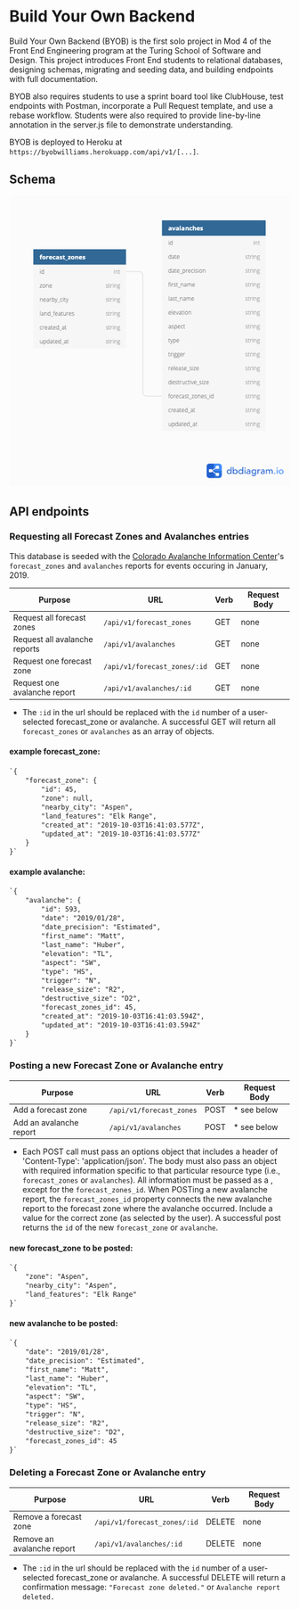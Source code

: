 # Build Your Own Backend

Build Your Own Backend (BYOB) is the first solo project in Mod 4 of the Front End Engineering program at the Turing School of Software and Design. This project introduces Front End students to relational databases, designing schemas, migrating and seeding data, and building endpoints with full documentation.

BYOB also requires students to use a sprint board tool like ClubHouse, test endpoints with Postman, incorporate a Pull Request template, and use a rebase workflow. Students were also required to provide line-by-line annotation in the server.js file to demonstrate understanding.

BYOB is deployed to Heroku at `https://byobwilliams.herokuapp.com/api/v1/[...]`.

## Schema

![schema](https://github.com/kawilliams8/BYOB/blob/master/assets/schema.png)

## API endpoints

### Requesting all Forecast Zones and Avalanches entries

This database is seeded with the [Colorado Avalanche Information Center](https://avalanche.state.co.us)'s `forecast_zones` and `avalanches` reports for events occuring in January, 2019.

| Purpose                       | URL                          | Verb | Request Body |
| ----------------------------- | ---------------------------- | ---- | ------------ |
| Request all forecast zones    | `/api/v1/forecast_zones`     | GET  | none         |
| Request all avalanche reports | `/api/v1/avalanches`         | GET  | none         |
| Request one forecast zone     | `/api/v1/forecast_zones/:id` | GET  | none         |
| Request one avalanche report  | `/api/v1/avalanches/:id`     | GET  | none         |

* The `:id` in the url should be replaced with the `id` number of a user-selected forecast_zone or avalanche. A successful GET will return all `forecast_zones` or `avalanches` as an array of objects.

#### example forecast_zone:

```
`{
    "forecast_zone": {
        "id": 45,
        "zone": null,
        "nearby_city": "Aspen",
        "land_features": "Elk Range",
        "created_at": "2019-10-03T16:41:03.577Z",
        "updated_at": "2019-10-03T16:41:03.577Z"
    }
}`
```

#### example avalanche:

```
`{
    "avalanche": {
        "id": 593,
        "date": "2019/01/28",
        "date_precision": "Estimated",
        "first_name": "Matt",
        "last_name": "Huber",
        "elevation": "TL",
        "aspect": "SW",
        "type": "HS",
        "trigger": "N",
        "release_size": "R2",
        "destructive_size": "D2",
        "forecast_zones_id": 45,
        "created_at": "2019-10-03T16:41:03.594Z",
        "updated_at": "2019-10-03T16:41:03.594Z"
    }
}`
```

### Posting a new Forecast Zone or Avalanche entry

| Purpose                | URL                      | Verb | Request Body |
| ---------------------- | ------------------------ | ---- | ------------ |
| Add a forecast zone    | `/api/v1/forecast_zones` | POST | * see below  |
| Add an avalanche report | `/api/v1/avalanches`     | POST | * see below  |

* Each POST call must pass an options object that includes a header of 'Content-Type': 'application/json'. The body must also pass an object with required information specific to that particular resource type (i.e., `forecast_zones` or `avalanches`). All information must be passed as a <String>, except for the `forecast_zones_id`. When POSTing a new avalanche report, the `forecast_zones_id` property connects the new avalanche report to the forecast zone where the avalanche occurred. Include a <Number> value for the correct zone (as selected by the user). A successful post returns the `id` of the new `forecast_zone` or `avalanche`.

#### new forecast_zone to be posted:

```
`{
    "zone": "Aspen",
    "nearby_city": "Aspen",
    "land_features": "Elk Range"
}`
```

#### new avalanche to be posted:

```
`{
    "date": "2019/01/28",
    "date_precision": "Estimated",
    "first_name": "Matt",
    "last_name": "Huber",
    "elevation": "TL",
    "aspect": "SW",
    "type": "HS",
    "trigger": "N",
    "release_size": "R2",
    "destructive_size": "D2",
    "forecast_zones_id": 45
}`
```

### Deleting a Forecast Zone or Avalanche entry

| Purpose                | URL                      | Verb | Request Body |
| ---------------------- | ------------------------ | ---- | ------------ |
| Remove a forecast zone    | `/api/v1/forecast_zones/:id` | DELETE | none  |
| Remove an avalanche report | `/api/v1/avalanches/:id`     | DELETE | none  |

* The `:id` in the url should be replaced with the `id` number of a user-selected forecast_zone or avalanche. A successful DELETE will return a confirmation message: `"Forecast zone deleted."` or `Avalanche report deleted.`

